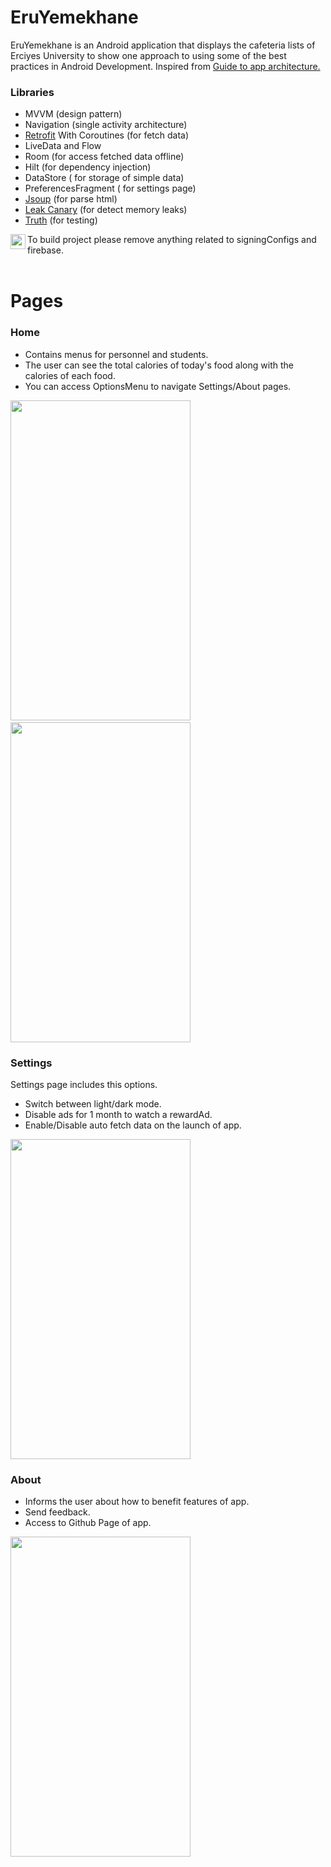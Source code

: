 # EruYemekhane

EruYemekhane is an Android application that displays the cafeteria lists of Erciyes University to show one approach to using some of the best practices in Android Development. Inspired from [Guide to app architecture.](https://developer.android.com/jetpack/guide)

### Libraries

- MVVM (design pattern)
- Navigation (single activity architecture)
- [Retrofit](https://github.com/square/retrofit) With Coroutines (for fetch data)
- LiveData and Flow
- Room (for access fetched data offline)
- Hilt (for dependency injection)
- DataStore ( for storage of simple data)
- PreferencesFragment ( for settings page)
- [Jsoup](https://jsoup.org/) (for parse html)
- [Leak Canary](https://github.com/square/leakcanary) (for detect memory leaks)
- [Truth](https://github.com/google/truth) (for testing)

<img src="https://user-images.githubusercontent.com/33953921/125138224-ee641a80-e116-11eb-9894-0c691fae8262.png" width="24" height="24" align="left">
To build project please remove anything related to signingConfigs and firebase.
</br></br>

# Pages

### Home

- Contains menus for personnel and students.
- The user can see the total calories of today's food along with the calories of each food.
- You can access OptionsMenu to navigate Settings/About pages.

<img src="https://user-images.githubusercontent.com/33953921/125132484-0a62be80-e10d-11eb-944d-16cc85c4becd.png" width="288" height="512">&nbsp; &nbsp; &nbsp; &nbsp;&nbsp; <img src="https://user-images.githubusercontent.com/33953921/125132490-0cc51880-e10d-11eb-8fa8-85cfda6e66ad.png" width="288" height="512">

### Settings

Settings page includes this options.

- Switch between light/dark mode.
- Disable ads for 1 month to watch a rewardAd.
- Enable/Disable auto fetch data on the launch of app.

<img src="https://user-images.githubusercontent.com/33953921/125133471-99240b00-e10e-11eb-9f79-70fe3ba0301b.png" width="288" height="512">

### About

- Informs the user about how to benefit features of app.
- Send feedback.
- Access to Github Page of app.

<img src="https://user-images.githubusercontent.com/33953921/125133625-c7a1e600-e10e-11eb-8bf1-415fc4967646.png" width="288" height="512">
